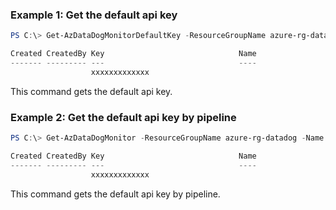 ### Example 1: Get the default api key
```powershell
PS C:\> Get-AzDataDogMonitorDefaultKey -ResourceGroupName azure-rg-datadog -Name datadog

Created CreatedBy Key                              Name
------- --------- ---                              ----
                  xxxxxxxxxxxxx
```

This command gets the default api key.

### Example 2: Get the default api key by pipeline
```powershell
PS C:\> Get-AzDataDogMonitor -ResourceGroupName azure-rg-datadog -Name datadog | Get-AzDataDogMonitorDefaultKey

Created CreatedBy Key                              Name
------- --------- ---                              ----
                  xxxxxxxxxxxxx
```

This command gets the default api key by pipeline.


